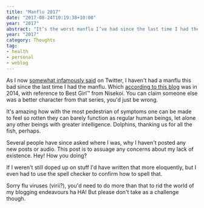 ```yaml
---
title: "Manflu 2017"
date: "2017-08-24T10:19:38+10:00"
year: "2017"
abstract: "It’s the worst manflu I’ve had since the last time I had the manflu"
year: "2017"
category: Thoughts
tag:
- health
- personal
- weblog
---
```

As I now [somewhat infamously said] on Twitter, I haven't had a manflu this bad since the last time I had the manflu. Which [according to this blog] was in 2014, with reference to Best Girl&trade; from Nisekoi. You can claim someone else was a better character from that series, you'd just be wrong.

It's amazing how with the most pedestrian of symptoms one can be made to feel so rotten they can barely function as regular human beings, let alone any other beings with greater intelligence. Dolphins, thanking us for all the fish, perhaps.

Several people have since asked where I was, why I haven't posted any new posts or audio. This post is to assuage any concerns about my lack of existence. Hey! How you doing?

If I weren't still doped up on stuff I'd have written that more eloquently, but I even had to use the spell checker to confirm how to spell that.

Sorry flu viruses (virii?), you'd need to do more than that to rid the world of my blogging endeavours ha HA! But please don't take as a challenge though.

[somewhat infamously said]: https://twitter.com/Rubenerd/status/899191377203838976

[according to this blog]: https://rubenerd.com/onadera-shoots-down-the-manflu "Rubénerd: Onadera shoots down the manflu"


